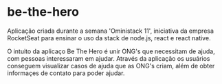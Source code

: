 # be-the-hero

Aplicação criada durante a semana 'Oministack 11', iniciativa da empresa RocketSeat para ensinar o uso da stack de node.js, react e react native.

O intuito da aplicaço Be The Hero é unir ONG's que necessitam de ajuda, com pessoas interessaram em ajudar. Através da aplicação os usuários conseguem visualizar casos de ajuda que as ONG's criam, além de obter informaçes de contato para poder ajudar.
